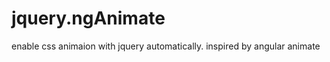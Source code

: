 jquery.ngAnimate
================

enable css animaion with jquery automatically. inspired by angular animate
